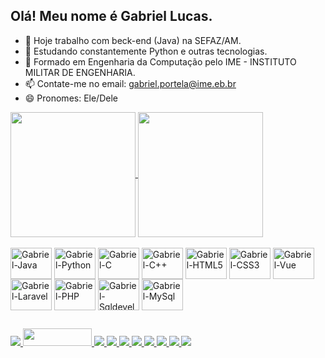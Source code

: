 ## Olá! Meu nome é Gabriel Lucas.

- 🔭 Hoje trabalho com beck-end (Java) na SEFAZ/AM.
- 🌱 Estudando constantemente Python e outras tecnologias.
- 💬 Formado em Engenharia da Computação pelo IME - INSTITUTO MILITAR DE ENGENHARIA.
- 📫 Contate-me no email: gabriel.portela@ime.eb.br
- 😄 Pronomes: Ele/Dele

<div>
	<a href="https://github.com/gabrielportelaime">
		<img height="200" align="center" src="https://github-readme-stats.vercel.app/api?username=gabrielportelaime&show_icons=true&theme=github_dark&locale=pt-br"/>
	</a>
	<a href="https://github.com/gabrielportelaime">
		<img height="200" align="center" src="https://github-readme-stats.vercel.app/api/top-langs/?username=gabrielportelaime&hide_progress=true&theme=github_dark&locale=pt-br"/>
	</a>
</div>

<div style="display: inline_block"><br>
	<img height="50" width="66" align="center" alt="Gabriel-Java" src="https://cdn.jsdelivr.net/gh/devicons/devicon@latest/icons/java/java-original-wordmark.svg"/>
	<img height="50" width="66" align="center" alt="Gabriel-Python" src="https://cdn.jsdelivr.net/gh/devicons/devicon@latest/icons/python/python-original-wordmark.svg"/> 
	<img height="50" width="66" align="center" alt="Gabriel-C" src="https://cdn.jsdelivr.net/gh/devicons/devicon@latest/icons/c/c-original.svg"/>
	<img height="50" width="66" align="center" alt="Gabriel-C++" src="https://cdn.jsdelivr.net/gh/devicons/devicon@latest/icons/cplusplus/cplusplus-original.svg"/>
	<img height="50" width="66" align="center" alt="Gabriel-HTML5" src="https://cdn.jsdelivr.net/gh/devicons/devicon@latest/icons/html5/html5-original.svg" />
	<img height="50" width="66" align="center" alt="Gabriel-CSS3" src="https://cdn.jsdelivr.net/gh/devicons/devicon@latest/icons/css3/css3-original.svg" />
	<img height="50" width="66" align="center" alt="Gabriel-Vue" src="https://cdn.jsdelivr.net/gh/devicons/devicon@latest/icons/vuejs/vuejs-original-wordmark.svg"/>
	<img height="50" width="66" align="center" alt="Gabriel-Laravel" src="https://cdn.jsdelivr.net/gh/devicons/devicon@latest/icons/laravel/laravel-original.svg"/>
	<img height="50" width="66" align="center" alt="Gabriel-PHP" src="https://cdn.jsdelivr.net/gh/devicons/devicon@latest/icons/php/php-original.svg"/>
	<img height="50" width="66" align="center" alt="Gabriel-Sqldeveloper" src="https://cdn.jsdelivr.net/gh/devicons/devicon@latest/icons/sqldeveloper/sqldeveloper-original.svg" />
	<img height="50" width="66" align="center" alt="Gabriel-MySql" src="https://cdn.jsdelivr.net/gh/devicons/devicon@latest/icons/mysql/mysql-original-wordmark.svg"/>	
</div>
  
  ##
 
<div> 
	<a href="https://www.linkedin.com/in/gabrielportelaime/" target="_blank">
		<img src="https://img.shields.io/badge/-LinkedIn-%230077B5?style=for-the-badge&logo=linkedin&logoColor=white" target="_blank">
	</a> 
	<a href="https://judge.beecrowd.com/pt/profile/3231" target="_blank">
		<img height="28" width="110" src="https://i.imgur.com/jOqokff.jpg" target="_blank">
	</a>
	<a href="https://codeforces.com/profile/GabrielPortela" target="_blank">
		<img src="https://img.shields.io/badge/Codeforces-445f9d?style=for-the-badge&logo=Codeforces&logoColor=white" target="_blank">
	</a>
	<a href="https://leetcode.com/u/GabrielPortela1997/" target="_blank">
		<img src="https://img.shields.io/badge/-LeetCode-FFA116?style=for-the-badge&logo=LeetCode&logoColor=black" target="_blank">
	</a>
	<a href="https://www.codechef.com/users/gabrielportela" target="_blank">
		<img src="https://img.shields.io/badge/-CodeChef-5B4638?style=for-the-badge&logo=CodeChef&logoColor=white" target="_blank">
	</a>
	<a href="https://www.hackerrank.com/profile/gabriel_portela" target="_blank">
		<img src="https://img.shields.io/badge/-Hackerrank-2EC866?style=for-the-badge&logo=HackerRank&logoColor=white" target="_blank">
	</a>
	<a href="gabriel.portela@ime.eb.br">
		<img src="https://img.shields.io/badge/-Gmail-%23333?style=for-the-badge&logo=gmail&logoColor=white" target="_blank">
	</a>
	<a href="https://stackoverflow.com/users/14402831/gabriel-lucas-de-sousa-portela" target="_blank">
		<img src="https://aleen42.github.io/badges/src/stackoverflow.svg" target="_blank">
	</a> 
	<a href="https://www.instagram.com/gabriellucas9/" target="_blank">
		<img src="https://img.shields.io/badge/-Instagram-%23E4405F?style=for-the-badge&logo=instagram&logoColor=white" target="_blank">
	</a>
	<a href="http://liverpool.intra.sefaz.am/P001515" target="_blank">
		<img src="https://img.shields.io/badge/GitLab-330F63?style=for-the-badge&logo=gitlab&logoColor=white" target="_blank">
	</a
</div>
